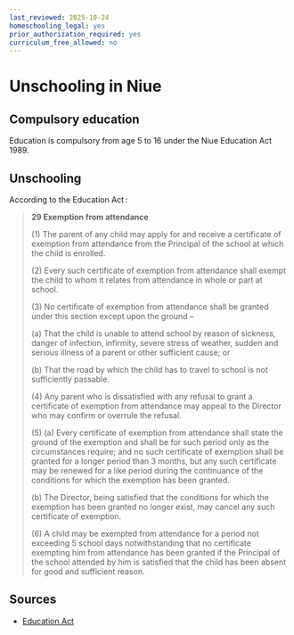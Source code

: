 ```yaml
---
last_reviewed: 2025-10-24
homeschooling_legal: yes
prior_authorization_required: yes
curriculum_free_allowed: no
---
```

# Unschooling in Niue

## Compulsory education

Education is compulsory from age 5 to 16 under the Niue Education Act 1989.

## Unschooling

According to the Education Act :

> **29 Exemption from attendance**
> 
> (1) The parent of any child may apply for and receive a certificate of exemption from attendance from the Principal of the school at which the child is enrolled.
> 
> (2) Every such certificate of exemption from attendance shall exempt the child to whom it relates from attendance in whole or part at school.
> 
> (3) No certificate of exemption from attendance shall be granted under this section except upon the ground –
> 
> (a) That the child is unable to attend school by reason of sickness, danger of infection, infirmity, severe stress of weather, sudden and serious illness of a parent or other sufficient cause; or
> 
> (b) That the road by which the child has to travel to school is not sufficiently passable.
> 
> (4) Any parent who is dissatisfied with any refusal to grant a certificate of exemption from attendance may appeal to the Director who may confirm or overrule the refusal.
> 
> (5) (a) Every certificate of exemption from attendance shall state the ground of the exemption and shall be for such period only as the circumstances require; and no such certificate of exemption shall be granted for a longer period than 3 months, but any such certificate may be renewed for a like period during the continuance of the conditions for which the exemption has been granted.
> 
> (b) The Director, being satisfied that the conditions for which the exemption has been granted no longer exist, may cancel any such certificate of exemption.
> 
> (6) A child may be exempted from attendance for a period not exceeding 5 school days notwithstanding that no certificate exempting him from attendance has been granted if the Principal of the school attended by him is satisfied that the child has been absent for good and sufficient reason.

## Sources

- [Education Act](https://planipolis.iiep.unesco.org/sites/default/files/ressources/niue_education_act_vol_261.pdf)
